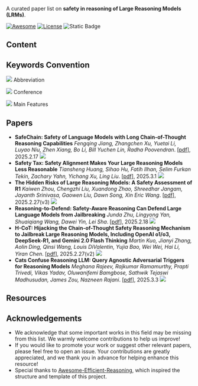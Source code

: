 A curated paper list on **safety in reasoning of Large Reasoning Models (LRMs)**.

[![Awesome](https://awesome.re/badge.svg)](https://awesome.re) [![License](https://img.shields.io/badge/License-Apache_2.0-green.svg)](./LICENSE) ![Static Badge](https://img.shields.io/badge/Contributions-welcome-blue.svg?style=flat) 

## Content

## Keywords Convention

![](https://img.shields.io/badge/COCONUT-blue) Abbreviation

![](https://img.shields.io/badge/ACL2025-orange) Conference

![](https://img.shields.io/badge/Analysis-green) Main Features

## Papers

- **SafeChain: Safety of Language Models with Long Chain-of-Thought Reasoning Capabilities**
  *Fengqing Jiang, Zhangchen Xu, Yuetai Li, Luyao Niu, Zhen Xiang, Bo Li, Bill Yuchen Lin, Radha Poovendran*. [[pdf](https://arxiv.org/pdf/2502.12025)], 2025.2.17 ![](https://img.shields.io/badge/Arxiv-orange)
- **Safety Tax: Safety Alignment Makes Your Large Reasoning Models Less Reasonable**
  *Tiansheng Huang, Sihao Hu, Fatih Ilhan, Selim Furkan Tekin, Zachary Yahn, Yichang Xu, Ling Liu*. [[pdf](https://arxiv.org/pdf/2503.00555)], 2025.3.1 ![](https://img.shields.io/badge/Arxiv-orange)
- **The Hidden Risks of Large Reasoning Models: A Safety Assessment of R1**
  *Kaiwen Zhou, Chengzhi Liu, Xuandong Zhao, Shreedhar Jangam, Jayanth Srinivasa, Gaowen Liu, Dawn Song, Xin Eric Wang*. [[pdf](https://arxiv.org/abs/2502.12659v3)], 2025.2.27(v3) ![](https://img.shields.io/badge/Arxiv-orange)
- **Reasoning-to-Defend: Safety-Aware Reasoning Can Defend Large Language Models from Jailbreaking**
  *Junda Zhu, Lingyong Yan, Shuaiqiang Wang, Dawei Yin, Lei Sha*. [[pdf](https://arxiv.org/pdf/2502.12970v1)], 2025.2.18 ![](https://img.shields.io/badge/Arxiv-orange)
- **H-CoT: Hijacking the Chain-of-Thought Safety Reasoning Mechanism to Jailbreak Large Reasoning Models, Including OpenAI o1/o3, DeepSeek-R1, and Gemini 2.0 Flash Thinking**
  *Martin Kuo, Jianyi Zhang, Aolin Ding, Qinsi Wang, Louis DiValentin, Yujia Bao, Wei Wei, Hai Li, Yiran Chen*. [[pdf](https://arxiv.org/pdf/2502.12893)], 2025.2.27(v2) ![](https://img.shields.io/badge/Arxiv-orange)
- **Cats Confuse Reasoning LLM: Query Agnostic Adversarial Triggers for Reasoning Models**
  *Meghana Rajeev, Rajkumar Ramamurthy, Prapti Trivedi, Vikas Yadav, Oluwanifemi Bamgbose, Sathwik Tejaswi Madhusudan, James Zou, Nazneen Rajani*. [[pdf](https://arxiv.org/pdf/2503.01781)], 2025.3.3 ![](https://img.shields.io/badge/Arxiv-orange)


## Resources

## Acknowledgements

- We acknowledge that some important works in this field may be missing from this list. We warmly welcome contributions to help us improve!
- If you would like to promote your work or suggest other relevant papers, please feel free to open an issue. Your contributions are greatly appreciated, and we thank you in advance for helping enhance this resource!  
- Special thanks to [Awesome-Efficient-Reasoning](https://github.com/hemingkx/Awesome-Efficient-Reasoning), which inspired the structure and template of this project.